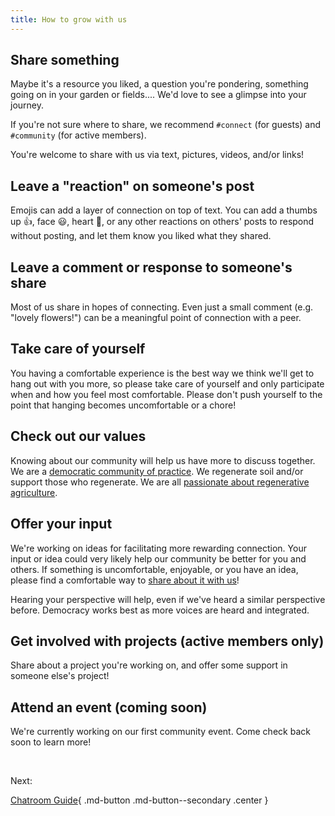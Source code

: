 ```yaml
---
title: How to grow with us
---
```


## Share something

Maybe it's a resource you liked, a question you're pondering, something going on in your garden or fields.... We'd love to see a glimpse into your journey.

If you're not sure where to share, we recommend `#connect` (for guests) and `#community` (for active members).

You're welcome to share with us via text, pictures, videos, and/or links!

## Leave a "reaction" on someone's post

Emojis can add a layer of connection on top of text. You can add a thumbs up 👍, face 😃, heart 💞, or any other reactions on others' posts to respond without posting, and let them know you liked what they shared.

## Leave a comment or response to someone's share

Most of us share in hopes of connecting. Even just a small comment (e.g. "lovely flowers!") can be a meaningful point of connection with a peer.

## Take care of yourself

You having a comfortable experience is the best way we think we'll get to hang out with you more, so please take care of yourself and only participate when and how you feel most comfortable. Please don't push yourself to the point that hanging becomes uncomfortable or a chore!

## Check out our values

Knowing about our community will help us have more to discuss together. We are a [democratic community of practice](../more.md). We regenerate soil and/or support those who regenerate. We are all [passionate about regenerative agriculture](../regenerative-agriculture.md).

## Offer your input

We're working on ideas for facilitating more rewarding connection. Your input or idea could very likely help our community be better for you and others. If something is uncomfortable, enjoyable, or you have an idea, please find a comfortable way to [share about it with us](./contribute.md)!

Hearing your perspective will help, even if we've heard a similar perspective before. Democracy works best as more voices are heard and integrated.

## Get involved with projects (active members only)

Share about a project you're working on, and offer some support in someone else's project!

## Attend an event (coming soon)

We're currently working on our first community event. Come check back soon to learn more!

<br/>

<p class="center">Next:</p>

[Chatroom Guide](chatrooms.md){ .md-button .md-button--secondary .center }